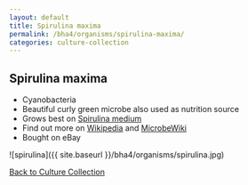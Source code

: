 ```yaml
---
layout: default
title: Spirulina maxima
permalink: /bha4/organisms/spirulina-maxima/
categories: culture-collection
---
```


## Spirulina maxima

* Cyanobacteria
* Beautiful curly green microbe also used as nutrition source
* Grows best on [Spirulina medium](/bha4/cultivation-media/spirulina-medium/)
* Find out more on [Wikipedia](http://en.wikipedia.org/wiki/Spirulina_%28genus%29) and [MicrobeWiki](https://microbewiki.kenyon.edu/index.php/Spirulina)
* Bought on eBay

![spirulina]({{ site.baseurl }}/bha4/organisms/spirulina.jpg) 

[Back to Culture Collection](/bha4/organisms/)
